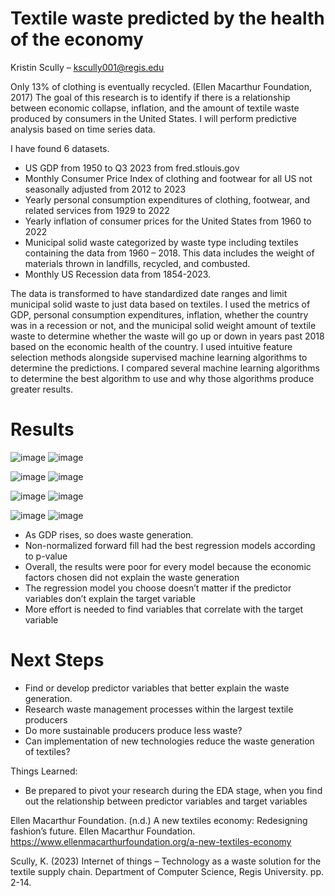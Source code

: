 # Textile waste predicted by the health of the economy

Kristin Scully – kscully001@regis.edu

Only 13% of clothing is eventually recycled. (Ellen Macarthur Foundation, 2017) The goal of this research is to identify if there is a relationship between economic collapse, inflation, and the amount of textile waste produced by consumers in the United States. I will perform predictive analysis based on time series data.

I have found 6 datasets.
-	US GDP from 1950 to Q3 2023 from fred.stlouis.gov
-	Monthly Consumer Price Index of clothing and footwear for all US not seasonally adjusted from 2012 to 2023
-	Yearly personal consumption expenditures of clothing, footwear, and related services from 1929 to 2022
-	Yearly inflation of consumer prices for the United States from 1960 to 2022
-	Municipal solid waste categorized by waste type including textiles containing the data from 1960 – 2018. This data includes the weight of materials thrown in landfills, recycled, and combusted.
-	Monthly US Recession data from 1854-2023.

The data is transformed to have standardized date ranges and limit municipal solid waste to just data based on textiles. I used the metrics of GDP, personal consumption expenditures, inflation, whether the country was in a recession or not, and the municipal solid weight amount of textile waste to determine whether the waste will go up or down in years past 2018 based on the economic health of the country. I used intuitive feature selection methods alongside supervised machine learning algorithms to determine the predictions. I compared several machine learning algorithms to determine the best algorithm to use and why those algorithms produce greater results.

# Results
![image](https://github.com/kscully-dotcom/DataPracticum1/assets/78189067/ca958efb-7bf9-44b7-a7b7-1a385102796a)
![image](https://github.com/kscully-dotcom/DataPracticum1/assets/78189067/15d60412-3233-459c-b25a-fd21fe2abd1b)

![image](https://github.com/kscully-dotcom/DataPracticum1/assets/78189067/00a00bd5-1ff1-493d-aa37-724f5803a5b8)
![image](https://github.com/kscully-dotcom/DataPracticum1/assets/78189067/f3cf3d49-93e7-4964-a980-c7d1bc476b26)

![image](https://github.com/kscully-dotcom/DataPracticum1/assets/78189067/09a42925-6152-46db-8331-5faadb9eaee2)
![image](https://github.com/kscully-dotcom/DataPracticum1/assets/78189067/97ffe350-cfab-49b1-a910-48b7c034b81b)

![image](https://github.com/kscully-dotcom/DataPracticum1/assets/78189067/59a79f13-b67d-4338-a108-fdeb950cb54a)
![image](https://github.com/kscully-dotcom/DataPracticum1/assets/78189067/2f83dfe4-c27d-4d50-a34d-43f9b4cf68b7)



- As GDP rises, so does waste generation.
- Non-normalized forward fill had the best regression models according to p-value
- Overall, the results were poor for every model because the economic factors chosen did not explain the waste generation
- The regression model you choose doesn’t matter if the predictor variables don’t explain the target variable
- More effort is needed to find variables that correlate with the target variable

# Next Steps
- Find or develop predictor variables that better explain the waste generation.
- Research waste management processes within the largest textile producers
- Do more sustainable producers produce less waste?
- Can implementation of new technologies reduce the waste generation of textiles?

Things Learned:
- Be prepared to pivot your research during the EDA stage, when you find out the relationship between predictor variables and target variables

Ellen Macarthur Foundation. (n.d.) A new textiles economy: Redesigning fashion’s future. Ellen Macarthur Foundation. https://www.ellenmacarthurfoundation.org/a-new-textiles-economy

Scully, K. (2023) Internet of things – Technology as a waste solution for the textile supply chain. Department of Computer Science, Regis University. pp. 2-14.




